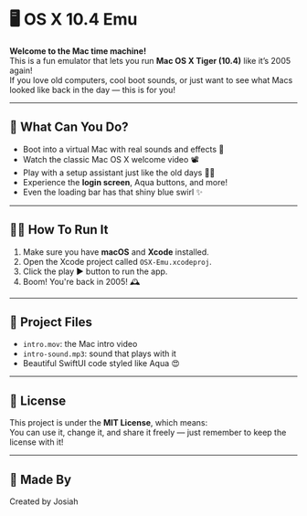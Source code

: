 
# 🖥️ OS X 10.4 Emu

**Welcome to the Mac time machine!**  
This is a fun emulator that lets you run **Mac OS X Tiger (10.4)** like it’s 2005 again!  
If you love old computers, cool boot sounds, or just want to see what Macs looked like back in the day — this is for you!

---

## 🚀 What Can You Do?

- Boot into a virtual Mac with real sounds and effects 🎵
- Watch the classic Mac OS X welcome video 📽️
- Play with a setup assistant just like the old days 🧙‍♂️
- Experience the **login screen**, Aqua buttons, and more!
- Even the loading bar has that shiny blue swirl ✨

---

## 🧑‍💻 How To Run It

1. Make sure you have **macOS** and **Xcode** installed.
2. Open the Xcode project called `OSX-Emu.xcodeproj`.
3. Click the play ▶️ button to run the app.
4. Boom! You're back in 2005! 🕰️

---

## 📁 Project Files

- `intro.mov`: the Mac intro video
- `intro-sound.mp3`: sound that plays with it
- Beautiful SwiftUI code styled like Aqua 😍

---

## 📜 License

This project is under the **MIT License**, which means:  
You can use it, change it, and share it freely — just remember to keep the license with it!

---

## 👦 Made By

Created by Josiah
